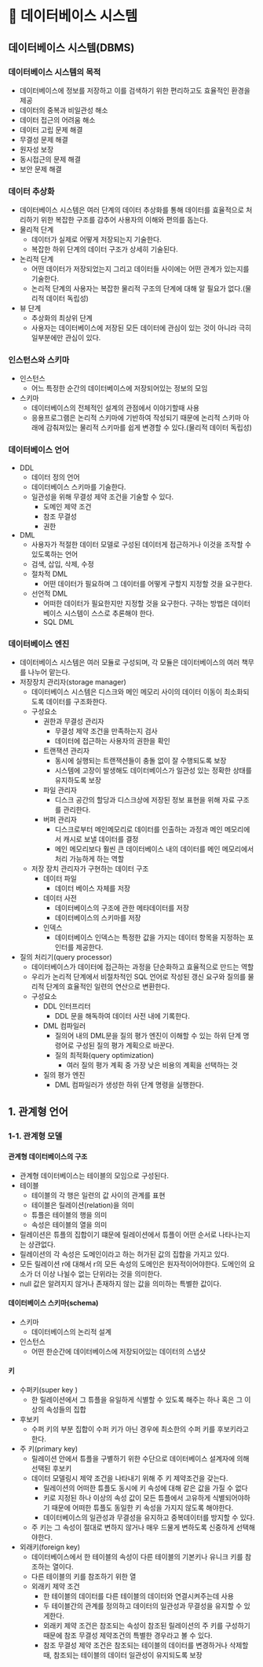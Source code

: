 # :blue_book: 데이터베이스 시스템

## 데이터베이스 시스템(DBMS)
### 데이터베이스 시스템의 목적
- 데이터베이스에 정보를 저장하고 이를 검색하기 위한 편리하고도 효율적인 환경을 제공
- 데이터의 중복과 비일관성 해소
- 데이터 접근의 어려움 해소
- 데이터 고립 문제 해결
- 무결성 문제 해결
- 원자성 보장
- 동시접근의 문제 해결
- 보안 문제 해결

### 데이터 추상화
- 데이터베이스 시스템은 여러 단계의 데이터 추상화를 통해 데이터를 효율적으로 처리하기 위한 복잡한 구조를 감추어 사용자의 이해와 편의를 돕는다.
- 물리적 단계
	- 데이터가 실제로 어떻게 저장되는지 기술한다.
	- 복잡한 하위 단계의 데이터 구조가 상세히 기술된다.
- 논리적 단계
	- 어떤 데이터가 저장되었는지 그리고 데이터들 사이에는 어떤 관계가 있는지를 기술한다.
	- 논리적 단계의 사용자는 복잡한 물리적 구조의 단계에 대해 알 필요가 없다.(물리적 데이터 독립성)
- 뷰 단계
	- 추상화의 최상위 단계
	- 사용자는 데이터베이스에 저장된 모든 데이터에 관심이 있는 것이 아니라 극히 일부분에만 관심이 있다.

### 인스턴스와 스키마
- 인스턴스
	- 어느 특정한 순간의 데이터베이스에 저장되어있는 정보의 모임
- 스키마
	- 데이터베이스의 전체적인 설계의 관점에서 이야기할때 사용
	- 응용프로그램은 논리적 스키마에 기반하여 작성되기 때문에 논리적 스키마 아래에 감춰져있는 물리적 스키마를 쉽게 변경할 수 있다.(물리적 데이터 독립성)

### 데이터베이스 언어
- DDL
	- 데이터 정의 언어
	- 데이터베이스 스키마를 기술한다.
	- 일관성을 위해 무결성 제약 조건을 기술할 수 있다.
		- 도메인 제약 조건
		- 참조 무결성
		- 권한
- DML
	- 사용자가 적절한 데이터 모델로 구성된 데이터게 접근하거나 이것을 조작할 수 있도록하는 언어
	- 검색, 삽입, 삭제, 수정
	- 절차적 DML
		- 어떤 데이터가 필요하며 그 데이터를 어떻게 구할지 지정할 것을 요구한다.
	- 선언적 DML
		- 어떠한 데이터가 필요한지만 지정할 것을 요구한다. 구하는 방법은 데이터베이스 시스템이 스스로 추론해야 한다.
		- SQL DML

### 데이터베이스 엔진
- 데이터베이스 시스템은 여러 모듈로 구성되며, 각 모듈은 데이터베이스의 여러 책무를 나누어 맡는다.
- 저장장치 관리자(storage manager)
	- 데이터베이스 시스템은 디스크와 메인 메모리 사이의 데이터 이동이 최소화되도록 데이터를 구조화한다.
	- 구성요소
		- 권한과 무결성 관리자
			- 무결성 제약 조건을 만족하는지 검사
			- 데이터에 접근하는 사용자의 권한을 확인
		- 트랜잭션 관리자
			- 동시에 실행되는 트랜잭션들이 충돌 없이 잘 수행되도록 보장
			- 시스템에 고장이 발생해도 데이터베이스가 일관성 있는 정확한 상태를 유지하도록 보장
		- 파일 관리자
			- 디스크 공간의 할당과 디스크상에 저장된 정보 표현을 위해 자료 구조를 관리한다.
		- 버퍼 관리자
			- 디스크로부터 메인메모리로 데이터를 인출하는 과정과 메인 메모리에서 캐시로 보낼 데이터를 결정
			- 메인 메모리보다 훨씬 큰 데이터베이스 내의 데이터를 메인 메모리에서 처리 가능하게 하는 역할
	- 저장 장치 관리자가 구현하는 데이터 구조
		- 데이터 파일
			- 데이터 베이스 자체를 저장 
		- 데이터 사전
			- 데이터베이스의 구조에 관한 메타데이터를 저장
			- 데이터베이스의 스키마를 저장
		- 인덱스
			- 데이터베이스 인덱스는 특정한 값을 가지는 데이터 항목을 지정하는 포인터를 제공한다.
- 질의 처리기(query processor)
	- 데이터베이스가 데이터에 접근하는 과정을 단순화하고 효율적으로 만드는 역할
	- 우리가 논리적 단계에서 비절차적인 SQL 언어로 작성된 갱신 요구와 질의를 물리적 단계의 효율적인 일련의 연산으로 변환한다.
	- 구성요소
		- DDL 인터프리터
			- DDL 문을 해독하여 데이터 사전 내에 기록한다. 
		- DML 컴파일러
			- 질의어 내의 DML문을 질의 평가 엔진이 이해할 수 있는 하위 단계 명령어로 구성된 질의 평가 계획으로 바꾼다.
			- 질의 최적화(query optimization)
				- 여러 질의 평가 계획 중 가장 낮은 비용의 계획을 선택하는 것
		- 질의 평가 엔진
			- DML 컴파일러가 생성한 하위 단계 명령을 실행한다.


## 1. 관계형 언어

### 1-1. 관계형 모델
#### 관계형 데이터베이스의 구조
- 관계형 데이터베이스는 테이블의 모임으로 구성된다.
- 테이블
	- 테이블의 각 행은 일련의 값 사이의 관계를 표현
	- 테이블은 릴레이션(relation)을 의미
	- 튜플은 테이블의 행을 의미
	- 속성은 테이블의 열을 의미
- 릴레이션은 튜플의 집합이기 떄문에 릴레이션에서 튜플이 어떤 순서로 나타나는지는 상관없다.
- 릴레이션의 각 속성은 도메인이라고 하는 허가된 값의 집합을 가지고 있다.
- 모든 릴레이션 r에 대해서 r의 모든 속성의 도메인은 원자적이어야한다. 도메인의 요소가 더 이상 나뉠수 없는 단위라는 것을 의미한다.
- null 값은 알려지지 않거나 존재하지 않는 값을 의미하는 특별한 값이다.

#### 데이터베이스 스키마(schema)
- 스키마
	- 데이터베이스의 논리적 설계
- 인스턴스
	- 어떤 한순간에 데이터베이스에 저장되어있는 데이터의 스냅샷

#### 키
- 수퍼키(super key )
	- 한 릴레이션에서 그 튜플을 유일하게 식별할 수 있도록 해주는 하나 혹은 그 이상의 속성들의 집합
- 후보키
	- 수퍼 키의 부분 집합이 수퍼 키가 아닌 경우에 최소한의 수퍼 키를 후보키라고 한다.
- 주 키(primary key)
	- 릴레이션 안에서 튜플을 구별하기 위한 수단으로 데이터베이스 설계자에 의해 선택된 후보키
	- 데이터 모델링시 제약 조건을 나타내기 위해 주 키 제약조건을 갖는다.
		- 릴레이션의 어떠한 튜플도 동시에 키 속성에 대해 같은 값을 가질 수 없다
		- 키로 지정된 하나 이상의 속성 값이 모든 튜플에서 고유하게 식별되어야하기 때문에 어떠한 튜플도 동일한 키 속성을 가지지 않도록 해야한다. 
		- 데이터베이스의 일관성과 무결성을 유지하고 중복데이터를 방지할 수 있다.
	- 주 키는 그 속성이 절대로 변하지 않거나 매우 드물게 변하도록 신중하게 선택해야한다.
- 외래키(foreign key)
	- 데이터베이스에서 한 테이블의 속성이 다른 테이블의 기본키나 유니크 키를 참조하는 열이다.
	- 다른 테이블의 키를 참조하기 위한 열
	- 외래키 제약 조건
		- 한 테이블의 데이터를 다른 테이블의 데이터와 연결시켜주는데 사용
		- 두 테이블간의 관계를 정의하고 데이터의 일관성과 무결성을 유지할 수 있게한다.
		- 외래키 제약 조건은 참조되는 속성이 참조된 릴레이션의 주 키를 구성하기 때문에 참조 무결성 제약조건의 특별한 경우라고 볼 수 있다.
		- 참조 무결성 제약 조건은 참조되는 테이블의 데이터를 변경하거나 삭제할 때, 참조되는 테이블의 데이터 일관성이 유지되도록 보장